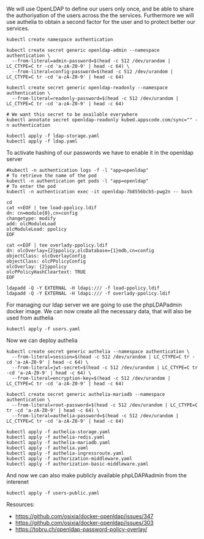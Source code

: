 We will use OpenLDAP to define our users only once, and be able to share the authoriyation
of the users across the the services. Furthermore we will use authelia to obtain a second factor
for the user and to protect better our services.

```
kubectl create namespace authentication

kubectl create secret generic openldap-admin --namespace authentication \
  --from-literal=admin-password=$(head -c 512 /dev/urandom | LC_CTYPE=C tr -cd 'a-zA-Z0-9' | head -c 64) \
  --from-literal=config-password=$(head -c 512 /dev/urandom | LC_CTYPE=C tr -cd 'a-zA-Z0-9' | head -c 64)

kubectl create secret generic openldap-readonly --namespace authentication \
  --from-literal=readonly-password=$(head -c 512 /dev/urandom | LC_CTYPE=C tr -cd 'a-zA-Z0-9' | head -c 64)

# We want this secret to be available everywhere
kubectl annotate secret openldap-readonly kubed.appscode.com/sync="" -n authentication

kubectl apply -f ldap-storage.yaml
kubectl apply -f ldap.yaml
```

To activate hashing of our passwords we have to enable it in the openldap server
```
#kubectl -n authentication logs -f -l "app=openldap"
# To retrieve the name of the pod
kubectl -n authentication get pods -l "app=openldap"
# To enter the pod
kubectl -n authentication exec -it openldap-7b8556bcb5-pwg2n -- bash

cd
cat <<EOF | tee load-ppolicy.ldif
dn: cn=module{0},cn=config
changetype: modify
add: olcModuleLoad
olcModuleLoad: ppolicy
EOF

cat <<EOF | tee overlady-ppolicy.ldif
dn: olcOverlay={2}ppolicy,olcDatabase={1}mdb,cn=config
objectClass: olcOverlayConfig
objectClass: olcPPolicyConfig
olcOverlay: {2}ppolicy
olcPPolicyHashCleartext: TRUE
EOF

ldapadd -Q -Y EXTERNAL -H ldapi:/// -f load-ppolicy.ldif 
ldapadd -Q -Y EXTERNAL -H ldapi:/// -f overlady-ppolicy.ldif 

```

For managing our ldap server we are going to use the phpLDAPadmin docker image.
We can now create all the necessary data, that will also be used from authelia

```
kubectl apply -f users.yaml
```

Now we can deploy authelia

```
kubectl create secret generic authelia --namespace authentication \
  --from-literal=session=$(head -c 512 /dev/urandom | LC_CTYPE=C tr -cd 'a-zA-Z0-9' | head -c 64) \
  --from-literal=jwt-secret=$(head -c 512 /dev/urandom | LC_CTYPE=C tr -cd 'a-zA-Z0-9' | head -c 64) \
  --from-literal=encryption-key=$(head -c 512 /dev/urandom | LC_CTYPE=C tr -cd 'a-zA-Z0-9' | head -c 64)

kubectl create secret generic authelia-mariadb --namespace authentication \
  --from-literal=root-password=$(head -c 512 /dev/urandom | LC_CTYPE=C tr -cd 'a-zA-Z0-9' | head -c 64) \
  --from-literal=authelia-password=$(head -c 512 /dev/urandom | LC_CTYPE=C tr -cd 'a-zA-Z0-9' | head -c 64)

kubectl apply -f authelia-storage.yaml
kubectl apply -f authelia-redis.yaml
kubectl apply -f authelia-mariadb.yaml
kubectl apply -f authelia.yaml
kubectl apply -f authelia-ingressroute.yaml
kubectl apply -f authorization-middleware.yaml
kubectl apply -f authorization-basic-middleware.yaml
```

And now we can also make publicly available phpLDAPAadmin from the interenet

```
kubectl apply -f users-public.yaml
```

Resources:

* https://github.com/osixia/docker-openldap/issues/347
* https://github.com/osixia/docker-openldap/issues/303
* https://tobru.ch/openldap-password-policy-overlay/
